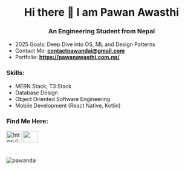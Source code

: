 <h1 align="center">Hi there 👋 I am Pawan Awasthi</h1>
<h3 align="center">An Engineering Student from Nepal</h3>

- 2025 Goals: Deep Dive into OS, ML and Design Patterns
- Contact Me: **contactpawandai@gmail.com**
- Portfolio: **https://pawanawasthi.com.np/**

<h3>Skills:</h3>

- MERN Stack, T3 Stack
- Database Design
- Object Oriented Software Engineering
- Mobile Development (React Native, Kotlin)



<h3 align="left">Find Me Here:</h3>
<a href="https://www.linkedin.com/in/pawan-awasthi-5a1a6b244/" target="_blank"><img align="center" src="https://raw.githubusercontent.com/rahuldkjain/github-profile-readme-generator/master/src/images/icons/Social/linked-in-alt.svg" alt="https://www.linkedin.com/in/pawan-awasthi-5a1a6b244/" height="30" width="40" /></a>
<a href="https://www.youtube.com/@pawandai" target="_blank"><img align="center" src="https://raw.githubusercontent.com/rahuldkjain/github-profile-readme-generator/master/src/images/icons/Social/youtube.svg" alt="" height="30" width="40" /></a>
<h1></h1>
<p><img align="left" src="https://github-readme-stats.vercel.app/api/top-langs?username=pawandai&show_icons=true&locale=en&layout=compact" alt="pawandai" /></p>
